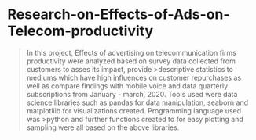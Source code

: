 # Research-on-Effects-of-Ads-on-Telecom-productivity

>In this project, Effects of advertising on telecommunication firms productivity were analyzed based on survey data collected from customers to asses its impact, provide >descriptive statistics to mediums which have high influences on customer repurchases as well as compare findings with mobile voice and data quarterly subscriptions from  January - march, 2020. Tools used were data science libraries such as pandas for data manipulation, seaborn and matplotliib for visualizations created. Programming language used was >python and further functions created to for easy plotting and sampling were all based on the above libraries.
